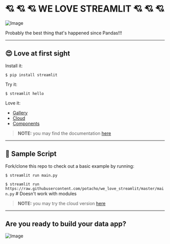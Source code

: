 # :cupid: :cupid: :cupid: __WE LOVE STREAMLIT__ :cupid: :cupid: :cupid:

![Image](https://aws1.discourse-cdn.com/business7/uploads/streamlit/original/2X/8/8cb5b6c0e1fe4e4ebfd30b769204c0d30c332fec.png)

Probably the best thing that's happened since Pandas!!!

---

## :heart_eyes: __Love at first sight__

Install it:

`$ pip install streamlit`

Try it:

`$ streamlit hello`

Love it:

- [Gallery](https://streamlit.io/gallery)
- [Cloud](https://streamlit.io/cloud)
- [Components](https://streamlit.io/components)


> __NOTE:__ you may find the documentation [here](https://docs.streamlit.io/library/api-reference)

---

## :gift: __Sample Script__

Fork/clone this repo to check out a basic example by running:

`$ streamlit run main.py`

`$ streamlit run https://raw.githubusercontent.com/potacho/we_love_streamlit/master/main.py` # Doesn't work with modules

> __NOTE:__ you may try the cloud version [here](https://share.streamlit.io/potacho/we_love_streamlit/main.py)


---

## __Are you ready to build your data app?__
![Image](https://media.giphy.com/media/d2VNDNckZ1OQWbN6/giphy.gif)